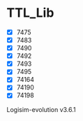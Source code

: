 # TTL_Lib
- [x] 7475
- [x] 7483
- [x] 7490
- [x] 7492
- [x] 7493
- [x] 7495
- [x] 74164
- [x] 74190
- [x] 74198

Logisim-evolution v3.6.1
